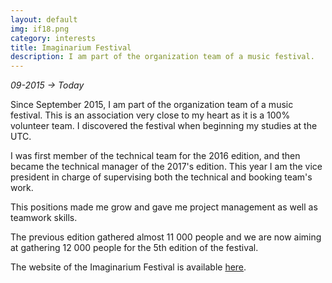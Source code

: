 ```yaml
---
layout: default
img: if18.png
category: interests
title: Imaginarium Festival
description: I am part of the organization team of a music festival.
---
```


_09-2015 -> Today_

Since September 2015, I am part of the organization team of a music festival. This is an association very close to my heart as it is a 100% volunteer team. I discovered the festival when beginning my studies at the UTC.

I was first member of the technical team for the 2016 edition, and then became the technical manager of the 2017's edition. This year I am the vice president in charge of supervising both the technical and booking team's work.

This positions made me grow and gave me project management as well as teamwork skills.

The previous edition gathered almost 11 000 people and we are now aiming at gathering 12 000 people for the 5th edition of the festival.

The website of the Imaginarium Festival is available [here](https://imaginariumfestival.com).
